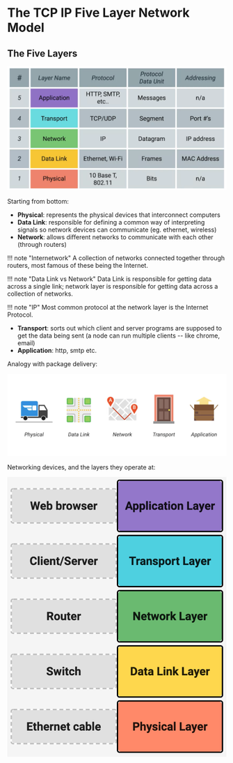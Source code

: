 The TCP IP Five Layer Network Model
===

The Five Layers
---

![five-layers](assets/five-layers.png)

Starting from bottom:

- **Physical**: represents the physical devices that interconnect computers
- **Data Link**: responsible for defining a common way of interpreting signals
  so network devices can communicate (eg. ethernet, wireless)
- **Network**: allows different networks to communicate with each other (through
    routers)

!!! note "Internetwork"
    A collection of networks connected together through routers, most famous of
    these being the Internet. 

!!! note "Data Link vs Network"
    Data Link is responsible for getting data across a single link; network
    layer is responsible for getting data across a collection of networks.

!!! note "IP"
    Most common protocol at the network layer is the Internet Protocol.

- **Transport**: sorts out which client and server programs are supposed to get
  the data being sent (a node can run multiple clients -- like chrome, email)
- **Application**: http, smtp etc.

Analogy with package delivery:

![five-layer-analogue](assets/five-layer-analogue.png)

Networking devices, and the layers they operate at:

![layers-and-devices](assets/layers-and-devices.png)
